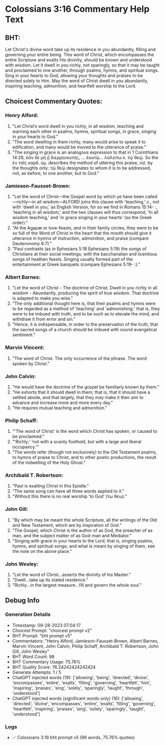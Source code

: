 # Colossians 3:16 Commentary Help Text

## BHT:
Let Christ's divine word take up its residence in you abundantly, filling and governing your entire being. This word of Christ, which encompasses the entire Scripture and exalts His divinity, should be known and understood with wisdom. Let it dwell in you richly, not sparingly, so that it may be taught and proclaimed to one another, through psalms, hymns, and spiritual songs. Sing in your hearts to God, allowing your thoughts and praises to be directed solely to Him. May the word of Christ dwell in you abundantly, inspiring teaching, admonition, and heartfelt worship to the Lord.

## Choicest Commentary Quotes:
### Henry Alford:
1. "Let Christ’s word dwell in you richly, in all wisdom, teaching and warning each other in psalms, hymns, spiritual songs, in grace, singing in your hearts to God." 
2. "The word dwelling in them richly, many would arise to speak it to edification, and many would be moved to the utterance of praise."
3. "The singing in grace is an analogous expression to that in 1 Corinthians 14:28, ἐὰν δὲ μὴ ᾖ διερμηνευτής, ... ἑαυτῷ... λαλείτω κ. τῷ θεῷ. So the ἐν ταῖς καρδ. ὑμ. describes the method of uttering this praise, viz. by the thoughts only: τῷ θεῷ designates to whom it is to be addressed, not, as before, to one another, but to God."

### Jamieson-Fausset-Brown:
1. "Let the word of Christ—the Gospel word by which ye have been called—richly—in all wisdom—ALFORD joins this clause with 'teaching,' c., not with 'dwell in you,' as English Version, for so we find in Romans 15:14- :, 'teaching in all wisdom,' and the two clauses will thus correspond, 'In all wisdom teaching,' and 'in grace singing in your hearts' (so the Greek order)."
2. "At the Agapæ or love-feasts, and in their family circles, they were to be so full of the Word of Christ in the heart that the mouth should give it utterance in hymns of instruction, admonition, and praise (compare Deuteronomy 6:7)."
3. "Paul contrasts (as in Ephesians 5:18 Ephesians 5:19) the songs of Christians at their social meetings, with the bacchanalian and licentious songs of heathen feasts. Singing usually formed part of the entertainment at Greek banquets (compare Ephesians 5:19- :)."

### Albert Barnes:
1. "Let the word of Christ - The doctrine of Christ. Dwell in you richly in all wisdom - Abundantly, producing the spirit of true wisdom. That doctrine is adapted to make you wise."
2. "The only additional thought here is, that their psalms and hymns were to be regarded as a method of 'teaching' and 'admonishing;' that is, they were to be imbued with truth, and to be such as to elevate the mind, and withdraw it from error and sin."
3. "Hence, it is indispensable, in order to the preservation of the truth, that the sacred songs of a church should be imbued with sound evangelical sentiment."

### Marvin Vincent:
1. "The word of Christ. The only occurrence of the phrase. The word spoken by Christ."

### John Calvin:
1. "He would have the doctrine of the gospel be familiarly known by them."
2. "He exhorts that it should dwell in them; that is, that it should have a settled abode, and that largely, that they may make it their aim to advance and increase more and more every day."
3. "He requires mutual teaching and admonition."

### Philip Schaff:
1. "'The word of Christ’ is the word which Christ has spoken, or caused to be proclaimed."
2. "‘Richly;’ ‘not with a scanty foothold, but with a large and liberal occupancy.’"
3. "The words refer (though not exclusively) to the Old Testament psalms, to hymns of praise to Christ, and to other poetic productions, the result of the indwelling of the Holy Ghost."

### Archibald T. Robertson:
1. "Paul is exalting Christ in this Epistle." 
2. "The same song can have all three words applied to it."
3. "Without this there is no real worship 'to God' (τω θεω)."

### John Gill:
1. "By which may be meant the whole Scripture, all the writings of the Old and New Testament, which are by inspiration of God."
2. "The Gospel, which Christ is the author of as God, the preacher of as man, and the subject matter of as God-man and Mediator."
3. "Singing with grace in your hearts to the Lord; that is, singing psalms, hymns, and spiritual songs; and what is meant by singing of them, see the note on the above place."

### John Wesley:
1. "Let the word of Christ...asserts the divinity of his Master."
2. "Dwell...take up its stated residence."
3. "Richly...in the largest measure...fill and govern the whole soul."


## Debug Info
### Generation Details
- Timestamp: 09-28-2023 07:04:17
- Choicest Prompt: "choicest prompt v2"
- BHT Prompt: "bht prompt v5"
- Commentators: "Henry Alford, Jamieson-Fausset-Brown, Albert Barnes, Marvin Vincent, John Calvin, Philip Schaff, Archibald T. Robertson, John Gill, John Wesley"
- BHT Word Count: 98
- BHT Commentary Usage: 75.76%
- BHT Quality Score: 76.24242424242424
- Generate Attempts: 1 / 5
- ChatGPT injected words (19):
	['allowing', 'being', 'directed', 'divine', 'encompasses', 'entire', 'exalts', 'filling', 'governing', 'heartfelt', 'him', 'inspiring', 'praises', 'sing', 'solely', 'sparingly', 'taught', 'through', 'understood']
- ChatGPT injected words (significant words only) (16):
	['allowing', 'directed', 'divine', 'encompasses', 'entire', 'exalts', 'filling', 'governing', 'heartfelt', 'inspiring', 'praises', 'sing', 'solely', 'sparingly', 'taught', 'understood']

### Logs
- ✅ Colossians 3:16 bht prompt v5 (98 words, 75.76% quotes)